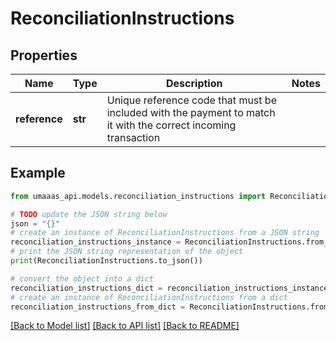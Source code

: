 # ReconciliationInstructions


## Properties

Name | Type | Description | Notes
------------ | ------------- | ------------- | -------------
**reference** | **str** | Unique reference code that must be included with the payment to match it with the correct incoming transaction | 

## Example

```python
from umaaas_api.models.reconciliation_instructions import ReconciliationInstructions

# TODO update the JSON string below
json = "{}"
# create an instance of ReconciliationInstructions from a JSON string
reconciliation_instructions_instance = ReconciliationInstructions.from_json(json)
# print the JSON string representation of the object
print(ReconciliationInstructions.to_json())

# convert the object into a dict
reconciliation_instructions_dict = reconciliation_instructions_instance.to_dict()
# create an instance of ReconciliationInstructions from a dict
reconciliation_instructions_from_dict = ReconciliationInstructions.from_dict(reconciliation_instructions_dict)
```
[[Back to Model list]](../README.md#documentation-for-models) [[Back to API list]](../README.md#documentation-for-api-endpoints) [[Back to README]](../README.md)


